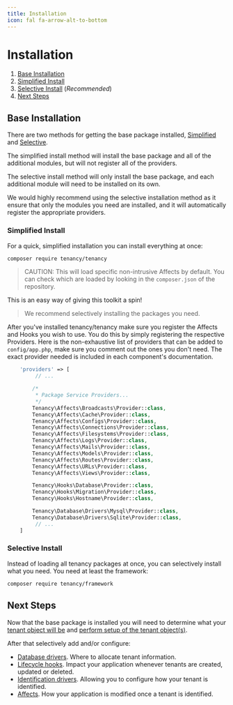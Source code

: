 ```yaml
---
title: Installation
icon: fal fa-arrow-alt-to-bottom
---
```

# Installation

1. [Base Installation](#base-installation)
1. [Simplified Install](#simplified-install)
2. [Selective Install](#selective-install) (*Recommended*)
3. [Next Steps](#next-steps)

## Base Installation

There are two methods for getting the base package installed, [Simplified](#simplified-install) and [Selective](#selective-install).

The simplified install method will install the base package and all of the additional modules, but will not register all of the providers.

The selective install method will only install the base package, and each additional module will need to be installed on its own.

We would highly recommend using the selective installation method as it ensure that only the modules you need are installed, and it will automatically register the appropriate providers.

### Simplified Install

For a quick, simplified installation you can install everything at once:

```bash
composer require tenancy/tenancy
```

> CAUTION: This will load specific non-intrusive Affects by default. You can check which are loaded by looking in the `composer.json` of the repository.

This is an easy way of giving this toolkit a spin!

> We recommend selectively installing the packages you need.

After you've installed tenancy/tenancy make sure you register the Affects and Hooks you wish to use. You do this by simply registering the respective Providers.
Here is the non-exhaustive list of providers that can be added to `config/app.php`, make sure you comment out the ones you don't need.
The exact provider needed is included in each component's documentation.

```php
    'providers' => [
         // ...

        /*
         * Package Service Providers...
         */
        Tenancy\Affects\Broadcasts\Provider::class,
        Tenancy\Affects\Cache\Provider::class,
        Tenancy\Affects\Configs\Provider::class,
        Tenancy\Affects\Connections\Provider::class,
        Tenancy\Affects\Filesystems\Provider::class,
        Tenancy\Affects\Logs\Provider::class,
        Tenancy\Affects\Mails\Provider::class,
        Tenancy\Affects\Models\Provider::class,
        Tenancy\Affects\Routes\Provider::class,
        Tenancy\Affects\URLs\Provider::class,
        Tenancy\Affects\Views\Provider::class,

        Tenancy\Hooks\Database\Provider::class,
        Tenancy\Hooks\Migration\Provider::class,
        Tenancy\Hooks\Hostname\Provider::class,

        Tenancy\Database\Drivers\Mysql\Provider::class,
        Tenancy\Database\Drivers\Sqlite\Provider::class,
         // ...
    ]
```

### Selective Install

Instead of loading all tenancy packages at once, you can selectively install
what you need. You need at least the framework:

```bash
composer require tenancy/framework
```

## Next Steps

Now that the base package is installed you will need to determine what your [tenant object will be](tenant-what-is) and [perform setup of the tenant object(s)](tenant-setup).

After that selectively add and/or configure:

- [Database drivers](database-drivers). Where to allocate tenant information.
- [Lifecycle hooks](hooks-general). Impact your application whenever tenants are created, updated or deleted.
- [Identification drivers](identification-general). Allowing you to configure how your tenant is identified.
- [Affects](affects-general). How your application is modified once a tenant is identified.
